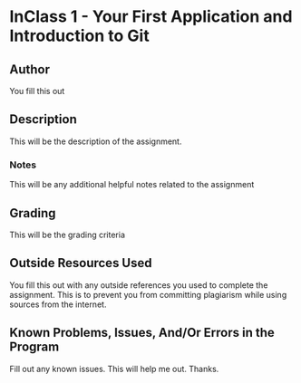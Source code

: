 # InClass 1 - Your First Application and Introduction to Git

## Author
You fill this out

## Description
This will be the description of the assignment.

### Notes
This will be any additional helpful notes related to the assignment

## Grading
This will be the grading criteria

## Outside Resources Used
You fill this out with any outside references you used to complete the assignment.
This is to prevent you from committing plagiarism while using sources from the internet.

## Known Problems, Issues, And/Or Errors in the Program
Fill out any known issues. This will help me out. Thanks.
